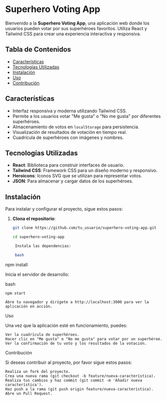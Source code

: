 # Superhero Voting App

Bienvenido a la **Superhero Voting App**, una aplicación web donde los usuarios pueden votar por sus superhéroes favoritos. Utiliza React y Tailwind CSS para crear una experiencia interactiva y responsiva.

## Tabla de Contenidos

- [Características](#características)
- [Tecnologías Utilizadas](#tecnologías-utilizadas)
- [Instalación](#instalación)
- [Uso](#uso)
- [Contribución](#contribución)

## Características

- Interfaz responsiva y moderna utilizando Tailwind CSS.
- Permite a los usuarios votar "Me gusta" o "No me gusta" por diferentes superhéroes.
- Almacenamiento de votos en `localStorage` para persistencia.
- Visualización de resultados de votación en tiempo real.
- Cuadrícula de superhéroes con imágenes y nombres.

## Tecnologías Utilizadas

- **React**: Biblioteca para construir interfaces de usuario.
- **Tailwind CSS**: Framework CSS para un diseño moderno y responsivo.
- **Heroicons**: Iconos SVG que se utilizan para representar votos.
- **JSON**: Para almacenar y cargar datos de los superhéroes.

## Instalación

Para instalar y configurar el proyecto, sigue estos pasos:

1. **Clona el repositorio**:

   ```bash
   git clone https://github.com/tu_usuario/superhero-voting-app.git

   cd superhero-voting-app

    Instala las dependencias:

    bash

npm install

Inicia el servidor de desarrollo:

bash

    npm start

    Abre tu navegador y dirígete a http://localhost:3000 para ver la aplicación en acción.

Uso

Una vez que la aplicación esté en funcionamiento, puedes:

    Ver la cuadrícula de superhéroes.
    Hacer clic en "Me gusta" o "No me gusta" para votar por un superhéroe.
    Ver la confirmación de tu voto y los resultados de la votación.

Contribución

Si deseas contribuir al proyecto, por favor sigue estos pasos:

    Realiza un fork del proyecto.
    Crea una nueva rama (git checkout -b feature/nueva-característica).
    Realiza tus cambios y haz commit (git commit -m 'Añadir nueva característica').
    Haz push a la rama (git push origin feature/nueva-característica).
    Abre un Pull Request.
